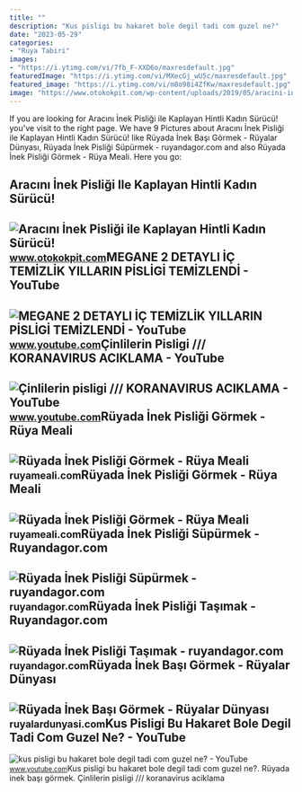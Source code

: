 ```yaml
---
title: ""
description: "Kus pisligi bu hakaret bole degil tadi com guzel ne?"
date: "2023-05-29"
categories:
- "Ruya Tabiri"
images:
- "https://i.ytimg.com/vi/7fb_F-XXD6o/maxresdefault.jpg"
featuredImage: "https://i.ytimg.com/vi/MXecGj_wU5c/maxresdefault.jpg"
featured_image: "https://i.ytimg.com/vi/m8o98i4ZfKw/maxresdefault.jpg"
image: "https://www.otokokpit.com/wp-content/uploads/2019/05/aracini-inek-pisligi-ile-kaplayan-bayan-1.jpg"
---
```


If you are looking for Aracını İnek Pisliği ile Kaplayan Hintli Kadın Sürücü! you've visit to the right page. We have 9 Pictures about Aracını İnek Pisliği ile Kaplayan Hintli Kadın Sürücü! like Rüyada İnek Başı Görmek - Rüyalar Dünyası, Rüyada İnek Pisliği Süpürmek - ruyandagor.com and also Rüyada İnek Pisliği Görmek - Rüya Meali. Here you go:

Aracını İnek Pisliği Ile Kaplayan Hintli Kadın Sürücü!
------------------------------------------------------

 ![Aracını İnek Pisliği ile Kaplayan Hintli Kadın Sürücü!](https://www.otokokpit.com/wp-content/uploads/2019/05/aracini-inek-pisligi-ile-kaplayan-bayan-1.jpg) <small>www.otokokpit.com</small>MEGANE 2 DETAYLI İÇ TEMİZLİK YILLARIN PİSLİGİ TEMİZLENDİ - YouTube
------------------------------------------------------------------

 ![MEGANE 2 DETAYLI İÇ TEMİZLİK YILLARIN PİSLİGİ TEMİZLENDİ - YouTube](https://i.ytimg.com/vi/MXecGj_wU5c/maxresdefault.jpg) <small>www.youtube.com</small>Çinlilerin Pisligi /// KORANAVIRUS ACIKLAMA - YouTube
-----------------------------------------------------

 ![Çinlilerin pisligi /// KORANAVIRUS ACIKLAMA - YouTube](https://i.ytimg.com/vi/7fb_F-XXD6o/maxresdefault.jpg) <small>www.youtube.com</small>Rüyada İnek Pisliği Görmek - Rüya Meali
---------------------------------------

 ![Rüyada İnek Pisliği Görmek - Rüya Meali](http://ruyameali.com/wp-content/uploads/2060/01/ruyada-inek-pisligi-gormek-1-1-300x169.jpg) <small>ruyameali.com</small>Rüyada İnek Pisliği Görmek - Rüya Meali
---------------------------------------

 ![Rüyada İnek Pisliği Görmek - Rüya Meali](http://ruyameali.com/wp-content/uploads/2060/01/ruyada-inek-pisligi-gormek-768x576.jpg) <small>ruyameali.com</small>Rüyada İnek Pisliği Süpürmek - Ruyandagor.com
---------------------------------------------

 ![Rüyada İnek Pisliği Süpürmek - ruyandagor.com](https://images.ruyandagor.com/2017/05/inek-pisligi-supurmek-1727.jpg) <small>ruyandagor.com</small>Rüyada İnek Pisliği Taşımak - Ruyandagor.com
--------------------------------------------

 ![Rüyada İnek Pisliği Taşımak - ruyandagor.com](https://images.ruyandagor.com/2017/05/inek-pisligi-tasimak-1647.jpg) <small>ruyandagor.com</small>Rüyada İnek Başı Görmek - Rüyalar Dünyası
-----------------------------------------

 ![Rüyada İnek Başı Görmek - Rüyalar Dünyası](http://ruyalardunyasi.com/wp-content/uploads/2018/05/ruyada-inek.jpg) <small>ruyalardunyasi.com</small>Kus Pisligi Bu Hakaret Bole Degil Tadi Com Guzel Ne? - YouTube
--------------------------------------------------------------

 ![kus pisligi bu hakaret bole degil tadi com guzel ne? - YouTube](https://i.ytimg.com/vi/m8o98i4ZfKw/maxresdefault.jpg) <small>www.youtube.com</small>Kus pisligi bu hakaret bole degil tadi com guzel ne?. Rüyada i̇nek başı görmek. Çinlilerin pisligi /// koranavirus aciklama
